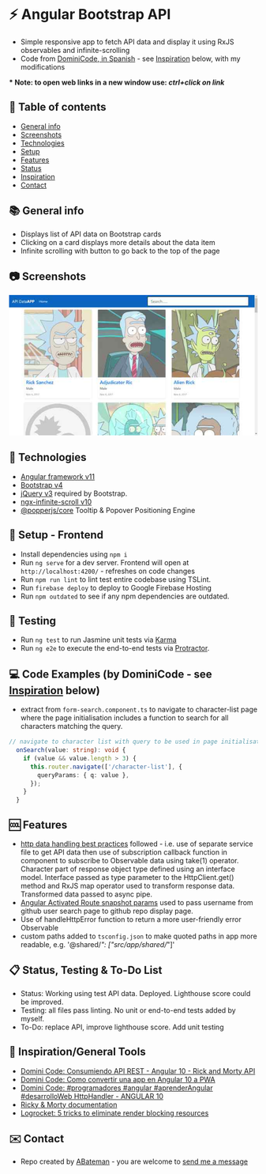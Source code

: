 # :zap: Angular Bootstrap API

* Simple responsive app to fetch API data and display it using RxJS observables and infinite-scrolling
* Code from [DominiCode, in Spanish](https://www.youtube.com/channel/UC3QuZuJr2_EOUak8bWUd74A) - see [Inspiration](#inspiration) below, with my modifications

**\* Note: to open web links in a new window use: _ctrl+click on link_**

## :page_facing_up: Table of contents

* [General info](#general-info)
* [Screenshots](#screenshots)
* [Technologies](#technologies)
* [Setup](#setup)
* [Features](#features)
* [Status](#status)
* [Inspiration](#inspiration)
* [Contact](#contact)

## :books: General info

* Displays list of API data on Bootstrap cards
* Clicking on a card displays more details about the data item
* Infinite scrolling with button to go back to the top of the page

## :camera: Screenshots

![screenshot](./img/api.jpg)

## :signal_strength: Technologies

* [Angular framework v11](https://angular.io/)
* [Bootstrap v4](https://getbootstrap.com/)
* [jQuery v3](https://jquery.com/download/) required by Bootstrap.
* [ngx-infinite-scroll v10](https://www.npmjs.com/package/ngx-infinite-scroll)
* [@popperjs/core](https://www.npmjs.com/package/@popperjs/core) Tooltip & Popover Positioning Engine

## :floppy_disk: Setup - Frontend

* Install dependencies using `npm i`
* Run `ng serve` for a dev server. Frontend will open at `http://localhost:4200/` - refreshes on code changes
* Run `npm run lint` to lint test entire codebase using TSLint.
* Run `firebase deploy` to deploy to Google Firebase Hosting
* Run `npm outdated` to see if any npm dependencies are outdated.

## :wrench: Testing

* Run `ng test` to run Jasmine unit tests via [Karma](https://karma-runner.github.io)
* Run `ng e2e` to execute the end-to-end tests via [Protractor](http://www.protractortest.org/).

## :computer: Code Examples (by DominiCode - see [Inspiration](#inspiration) below)

* extract from `form-search.component.ts` to navigate to character-list page where the page initialisation includes a function to search for all characters matching the query.

```typescript
// navigate to character list with query to be used in page initialisation
  onSearch(value: string): void {
    if (value && value.length > 3) {
      this.router.navigate(['/character-list'], {
        queryParams: { q: value },
      });
    }
  }
```

## :cool: Features

* [http data handling best practices](https://angular.io/guide/http) followed - i.e. use of separate service file to get API data then use of subscription callback function in component to subscribe to Observable data using take(1) operator. Character part of response object type defined using an interface model. Interface passed as type parameter to the HttpClient.get() method and RxJS map operator used to transform response data. Transformed data passed to async pipe.
* [Angular Activated Route snapshot params](https://angular.io/api/router/ActivatedRoute) used to pass username from github user search page to github repo display page.
* Use of handleHttpError function to return a more user-friendly error Observable
* custom paths added to `tsconfig.json` to make quoted paths in app more readable, e.g. '@shared/*": ["src/app/shared/*"]'

## :clipboard: Status, Testing & To-Do List

* Status: Working using test API data. Deployed. Lighthouse score could be improved.
* Testing: all files pass linting. No unit or end-to-end tests added by myself.
* To-Do: replace API, improve lighthouse score. Add unit testing

## :clap: Inspiration/General Tools

* [Domini Code: Consumiendo API REST - Angular 10 - Rick and Morty API](https://www.youtube.com/watch?v=hGU2ceM8aVY)
* [Domini Code: Como convertir una app en Angular 10 a PWA](https://www.youtube.com/watch?v=jI0eR95U0Z0)
* [Domini Code: #programadores #angular #aprenderAngular #desarrolloWeb HttpHandler - ANGULAR 10](https://www.youtube.com/watch?v=-x_tQKNOpzI)
* [Ricky & Morty documentation](https://rickandmortyapi.com/documentation/)
* [Logrocket: 5 tricks to eliminate render blocking resources](https://blog.logrocket.com/5-tricks-to-eliminate-render-blocking-resources/)

## :envelope: Contact

* Repo created by [ABateman](https://www.andrewbateman.org) - you are welcome to [send me a message](https://andrewbateman.org/contact)
